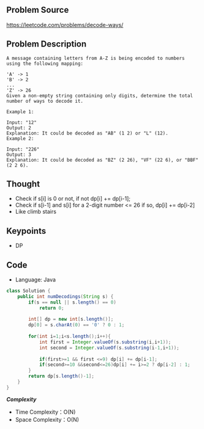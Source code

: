 ## Problem Source
https://leetcode.com/problems/decode-ways/

## Problem Description
```
A message containing letters from A-Z is being encoded to numbers using the following mapping:

'A' -> 1
'B' -> 2
...
'Z' -> 26
Given a non-empty string containing only digits, determine the total number of ways to decode it.

Example 1:

Input: "12"
Output: 2
Explanation: It could be decoded as "AB" (1 2) or "L" (12).
Example 2:

Input: "226"
Output: 3
Explanation: It could be decoded as "BZ" (2 26), "VF" (22 6), or "BBF" (2 2 6).
```

## Thought
- Check if s[i] is 0 or not, if not dp[i] += dp[i-1];
- Check if s[i-1] and s[i] for a 2-digit number <= 26 if so, dp[i] += dp[i-2]
- Like climb stairs

## Keypoints
- DP


## Code
* Language: Java

```Java
class Solution {
    public int numDecodings(String s) {
        if(s == null || s.length() == 0)
            return 0;
        
        int[] dp = new int[s.length()];
        dp[0] = s.charAt(0) == '0' ? 0 : 1;
        
        for(int i=1;i<s.length();i++){
            int first = Integer.valueOf(s.substring(i,i+1));
            int second = Integer.valueOf(s.substring(i-1,i+1));
            
            if(first>=1 && first <=9) dp[i] += dp[i-1];
            if(second>=10 &&second<=26)dp[i] += i>=2 ? dp[i-2] : 1;
        }
        return dp[s.length()-1];
    }
}
```

***Complexity***

- Time Complexity：O(N)
- Space Complexity：O(N)
